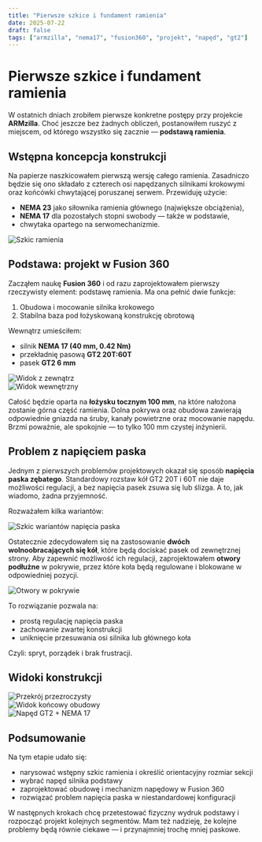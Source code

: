 ```yaml
---
title: "Pierwsze szkice i fundament ramienia"
date: 2025-07-22
draft: false
tags: ["armzilla", "nema17", "fusion360", "projekt", "napęd", "gt2"]
---
```


# Pierwsze szkice i fundament ramienia

W ostatnich dniach zrobiłem pierwsze konkretne postępy przy projekcie **ARMzilla**. Choć jeszcze bez żadnych obliczeń, postanowiłem ruszyć z miejscem, od którego wszystko się zacznie — **podstawą ramienia**.

## Wstępna koncepcja konstrukcji

Na papierze naszkicowałem pierwszą wersję całego ramienia. Zasadniczo będzie się ono składało z czterech osi napędzanych silnikami krokowymi oraz końcówki chwytającej poruszanej serwem. Przewiduję użycie:

- **NEMA 23** jako siłownika ramienia głównego (największe obciążenia),
- **NEMA 17** dla pozostałych stopni swobody — także w podstawie,
- chwytaka opartego na serwomechanizmie.

![Szkic ramienia](/images/ramie-szkic.png)

## Podstawa: projekt w Fusion 360

Zacząłem naukę **Fusion 360** i od razu zaprojektowałem pierwszy rzeczywisty element: podstawę ramienia. Ma ona pełnić dwie funkcje:

1. Obudowa i mocowanie silnika krokowego  
2. Stabilna baza pod łożyskowaną konstrukcję obrotową

Wewnątrz umieściłem:

- silnik **NEMA 17 (40 mm, 0.42 Nm)**  
- przekładnię pasową **GT2 20T:60T**  
- pasek **GT2 6 mm**

![Widok z zewnątrz](/images/podstawa-1.png)  
![Widok wewnętrzny](/images/podstawa-2.png)

Całość będzie oparta na **łożysku tocznym 100 mm**, na które nałożona zostanie górna część ramienia. Dolna pokrywa oraz obudowa zawierają odpowiednie gniazda na śruby, kanały powietrzne oraz mocowanie napędu. Brzmi poważnie, ale spokojnie — to tylko 100 mm czystej inżynierii.

## Problem z napięciem paska

Jednym z pierwszych problemów projektowych okazał się sposób **napięcia paska zębatego**. Standardowy rozstaw kół GT2 20T i 60T nie daje możliwości regulacji, a bez napięcia pasek zsuwa się lub ślizga. A to, jak wiadomo, żadna przyjemność.

Rozważałem kilka wariantów:

![Szkic wariantów napięcia paska](/images/pasek-problem.png)

Ostatecznie zdecydowałem się na zastosowanie **dwóch wolnoobracających się kół**, które będą dociskać pasek od zewnętrznej strony. Aby zapewnić możliwość ich regulacji, zaprojektowałem **otwory podłużne** w pokrywie, przez które koła będą regulowane i blokowane w odpowiedniej pozycji.

![Otwory w pokrywie](/images/pokrywa-otwory.png)

To rozwiązanie pozwala na:

- prostą regulację napięcia paska  
- zachowanie zwartej konstrukcji  
- uniknięcie przesuwania osi silnika lub głównego koła  

Czyli: spryt, porządek i brak frustracji.

## Widoki konstrukcji

![Przekrój przezroczysty](/images/podstawa-3.png)  
![Widok końcowy obudowy](/images/podstawa-4.png)  
![Napęd GT2 + NEMA 17](/images/podstawa-5.png)

## Podsumowanie

Na tym etapie udało się:

- narysować wstępny szkic ramienia i określić orientacyjny rozmiar sekcji  
- wybrać napęd silnika podstawy  
- zaprojektować obudowę i mechanizm napędowy w Fusion 360  
- rozwiązać problem napięcia paska w niestandardowej konfiguracji  

W następnych krokach chcę przetestować fizyczny wydruk podstawy i rozpocząć projekt kolejnych segmentów. Mam też nadzieję, że kolejne problemy będą równie ciekawe — i przynajmniej trochę mniej paskowe.
